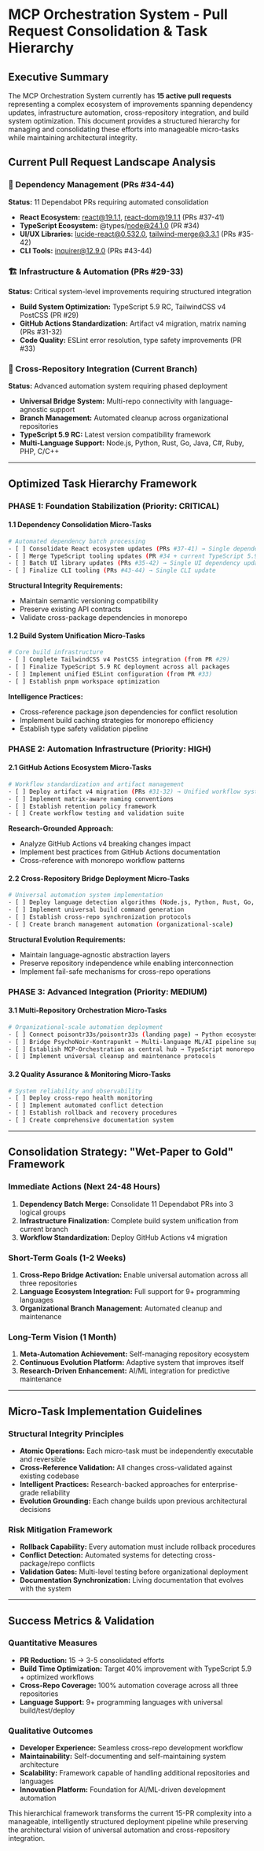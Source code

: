 # MCP Orchestration System - Pull Request Consolidation & Task Hierarchy

## Executive Summary

The MCP Orchestration System currently has **15 active pull requests** representing a complex ecosystem of improvements spanning dependency updates, infrastructure automation, cross-repository integration, and build system optimization. This document provides a structured hierarchy for managing and consolidating these efforts into manageable micro-tasks while maintaining architectural integrity.

## Current Pull Request Landscape Analysis

### 🔄 Dependency Management (PRs #34-44)
**Status:** 11 Dependabot PRs requiring automated consolidation
- **React Ecosystem:** react@19.1.1, react-dom@19.1.1 (PRs #37-41) 
- **TypeScript Ecosystem:** @types/node@24.1.0 (PR #34)
- **UI/UX Libraries:** lucide-react@0.532.0, tailwind-merge@3.3.1 (PRs #35-42)
- **CLI Tools:** inquirer@12.9.0 (PRs #43-44)

### 🏗️ Infrastructure & Automation (PRs #29-33)
**Status:** Critical system-level improvements requiring structured integration
- **Build System Optimization:** TypeScript 5.9 RC, TailwindCSS v4 PostCSS (PR #29)
- **GitHub Actions Standardization:** Artifact v4 migration, matrix naming (PRs #31-32)
- **Code Quality:** ESLint error resolution, type safety improvements (PR #33)

### 🌉 Cross-Repository Integration (Current Branch)
**Status:** Advanced automation system requiring phased deployment
- **Universal Bridge System:** Multi-repo connectivity with language-agnostic support
- **Branch Management:** Automated cleanup across organizational repositories  
- **TypeScript 5.9 RC:** Latest version compatibility framework
- **Multi-Language Support:** Node.js, Python, Rust, Go, Java, C#, Ruby, PHP, C/C++

---

## Optimized Task Hierarchy Framework

### PHASE 1: Foundation Stabilization (Priority: CRITICAL)

#### 1.1 Dependency Consolidation Micro-Tasks
```bash
# Automated dependency batch processing
- [ ] Consolidate React ecosystem updates (PRs #37-41) → Single dependency update
- [ ] Merge TypeScript tooling updates (PR #34 + current TypeScript 5.9)  
- [ ] Batch UI library updates (PRs #35-42) → Single UI dependency update
- [ ] Finalize CLI tooling (PRs #43-44) → Single CLI update
```

**Structural Integrity Requirements:**
- Maintain semantic versioning compatibility
- Preserve existing API contracts
- Validate cross-package dependencies in monorepo

#### 1.2 Build System Unification Micro-Tasks  
```bash
# Core build infrastructure
- [ ] Complete TailwindCSS v4 PostCSS integration (from PR #29)
- [ ] Finalize TypeScript 5.9 RC deployment across all packages
- [ ] Implement unified ESLint configuration (from PR #33)
- [ ] Establish pnpm workspace optimization
```

**Intelligence Practices:**
- Cross-reference package.json dependencies for conflict resolution
- Implement build caching strategies for monorepo efficiency
- Establish type safety validation pipeline

### PHASE 2: Automation Infrastructure (Priority: HIGH)

#### 2.1 GitHub Actions Ecosystem Micro-Tasks
```bash
# Workflow standardization and artifact management
- [ ] Deploy artifact v4 migration (PRs #31-32) → Unified workflow system
- [ ] Implement matrix-aware naming conventions
- [ ] Establish retention policy framework
- [ ] Create workflow testing and validation suite
```

**Research-Grounded Approach:**
- Analyze GitHub Actions v4 breaking changes impact
- Implement best practices from GitHub Actions documentation
- Cross-reference with monorepo workflow patterns

#### 2.2 Cross-Repository Bridge Deployment Micro-Tasks
```bash
# Universal automation system implementation  
- [ ] Deploy language detection algorithms (Node.js, Python, Rust, Go, Java, C#, Ruby, PHP, C/C++)
- [ ] Implement universal build command generation
- [ ] Establish cross-repo synchronization protocols
- [ ] Create branch management automation (organizational-scale)
```

**Structural Evolution Requirements:**
- Maintain language-agnostic abstraction layers
- Preserve repository independence while enabling interconnection
- Implement fail-safe mechanisms for cross-repo operations

### PHASE 3: Advanced Integration (Priority: MEDIUM)

#### 3.1 Multi-Repository Orchestration Micro-Tasks
```bash
# Organizational-scale automation deployment
- [ ] Connect poisontr33s/poisontr33s (landing page) → Python ecosystem integration
- [ ] Bridge PsychoNoir-Kontrapunkt → Multi-language ML/AI pipeline support  
- [ ] Establish MCP-Orchestration as central hub → TypeScript monorepo coordination
- [ ] Implement universal cleanup and maintenance protocols
```

#### 3.2 Quality Assurance & Monitoring Micro-Tasks
```bash
# System reliability and observability
- [ ] Deploy cross-repo health monitoring
- [ ] Implement automated conflict detection
- [ ] Establish rollback and recovery procedures
- [ ] Create comprehensive documentation system
```

---

## Consolidation Strategy: "Wet-Paper to Gold" Framework

### Immediate Actions (Next 24-48 Hours)
1. **Dependency Batch Merge:** Consolidate 11 Dependabot PRs into 3 logical groups
2. **Infrastructure Finalization:** Complete build system unification from current branch
3. **Workflow Standardization:** Deploy GitHub Actions v4 migration

### Short-Term Goals (1-2 Weeks)  
1. **Cross-Repo Bridge Activation:** Enable universal automation across all three repositories
2. **Language Ecosystem Integration:** Full support for 9+ programming languages
3. **Organizational Branch Management:** Automated cleanup and maintenance

### Long-Term Vision (1 Month)
1. **Meta-Automation Achievement:** Self-managing repository ecosystem
2. **Continuous Evolution Platform:** Adaptive system that improves itself
3. **Research-Driven Enhancement:** AI/ML integration for predictive maintenance

---

## Micro-Task Implementation Guidelines

### Structural Integrity Principles
- **Atomic Operations:** Each micro-task must be independently executable and reversible
- **Cross-Reference Validation:** All changes cross-validated against existing codebase
- **Intelligent Practices:** Research-backed approaches for enterprise-grade reliability
- **Evolution Grounding:** Each change builds upon previous architectural decisions

### Risk Mitigation Framework
- **Rollback Capability:** Every automation must include rollback procedures
- **Conflict Detection:** Automated systems for detecting cross-package/repo conflicts  
- **Validation Gates:** Multi-level testing before organizational deployment
- **Documentation Synchronization:** Living documentation that evolves with the system

---

## Success Metrics & Validation

### Quantitative Measures
- **PR Reduction:** 15 → 3-5 consolidated efforts
- **Build Time Optimization:** Target 40% improvement with TypeScript 5.9 + optimized workflows
- **Cross-Repo Coverage:** 100% automation coverage across all three repositories
- **Language Support:** 9+ programming languages with universal build/test/deploy

### Qualitative Outcomes
- **Developer Experience:** Seamless cross-repo development workflow
- **Maintainability:** Self-documenting and self-maintaining system architecture
- **Scalability:** Framework capable of handling additional repositories and languages
- **Innovation Platform:** Foundation for AI/ML-driven development automation

This hierarchical framework transforms the current 15-PR complexity into a manageable, intelligently structured deployment pipeline while preserving the architectural vision of universal automation and cross-repository integration.